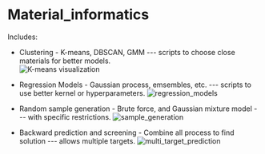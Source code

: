 # Material_informatics
Includes:
- Clustering - K-means, DBSCAN, GMM --- scripts to choose close materials for better models.  
![K-means visualization](https://user-images.githubusercontent.com/50325966/98454482-3574c700-21a8-11eb-85a5-96407b4310ca.png)

- Regression Models - Gaussian process, emsembles, etc. --- scripts to use better kernel or hyperparameters.
![regression_models](https://user-images.githubusercontent.com/50325966/99891931-b1940200-2cb2-11eb-9180-22c1764a4aee.jpg)

- Random sample generation - Brute force, and Gaussian mixture model --- with specific restrictions.
![sample_generation](https://user-images.githubusercontent.com/50325966/99892016-9b3a7600-2cb3-11eb-94e6-a8606d108f39.jpg)

- Backward prediction and screening - Combine all process to find solution --- allows multiple targets.
![multi_target_prediction](https://user-images.githubusercontent.com/50325966/99897769-b4591c00-2cdf-11eb-8443-a6ab20ccd64e.jpg)
